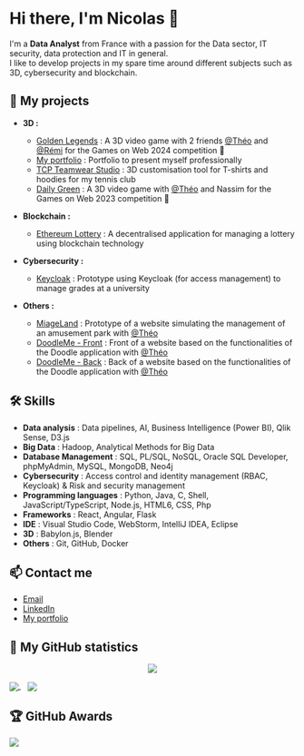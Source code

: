 # Hi there, I'm Nicolas 👋

I'm a **Data Analyst** from France with a passion for the Data sector, IT security, data protection and IT in general.\
I like to develop projects in my spare time around different subjects such as 3D, cybersecurity and blockchain.


## 🚀 My projects
- **3D :**
    - [Golden Legends](https://github.com/Golden-Legends) : A 3D video game with 2 friends [@Théo](https://github.com/Shannorr) and [@Rémi](https://github.com/RemiSaurel) for the Games on Web 2024 competition 🥇
    - [My portfolio](https://github.com/nicolasjp/Portfolio) : Portfolio to present myself professionally
    - [TCP Teamwear Studio](https://github.com/nicolasjp/TCP-Teamwear-Studio) : 3D customisation tool for T-shirts and hoodies for my tennis club
    - [Daily Green](https://github.com/Shannorr/games-on-web-2023/tree/0.0.1) : A 3D video game with [@Théo](https://github.com/Shannorr) and Nassim for the Games on Web 2023 competition 🥉

- **Blockchain :**
    - [Ethereum Lottery](https://github.com/nicolasjp/EthereumLottery) : A decentralised application for managing a lottery using blockchain technology

- **Cybersecurity :**
    - [Keycloak](https://github.com/nicolasjp/keycloakProject) : Prototype using Keycloak (for access management) to manage grades at a university

- **Others :**
    - [MiageLand](https://github.com/Shannorr/m1-miageland-spring-boot) : Prototype of a website simulating the management of an amusement park with [@Théo](https://github.com/Shannorr)
    - [DoodleMe - Front](https://github.com/Shannorr/Front-DoodleMe) : Front of a website based on the functionalities of the Doodle application with [@Théo](https://github.com/Shannorr)
    - [DoodleMe - Back](https://github.com/Shannorr/Back-DoodleMe) : Back of a website based on the functionalities of the Doodle application with [@Théo](https://github.com/Shannorr)


## 🛠️ Skills
- **Data analysis** : Data pipelines, AI, Business Intelligence (Power BI), Qlik Sense, D3.js
- **Big Data** : Hadoop, Analytical Methods for Big Data
- **Database Management** : SQL, PL/SQL, NoSQL, Oracle SQL Developer, phpMyAdmin, MySQL, MongoDB, Neo4j
- **Cybersecurity** : Access control and identity management (RBAC, Keycloak) & Risk and security management
- **Programming languages** : Python, Java, C, Shell, JavaScript/TypeScript, Node.js, HTML6, CSS, Php
- **Frameworks** : React, Angular, Flask
- **IDE** : Visual Studio Code, WebStorm, IntelliJ IDEA, Eclipse
- **3D** : Babylon.js, Blender
- **Others** : Git, GitHub, Docker


## 📫 Contact me
- [Email](mailto:nicolasjp05@gmail.com)
- [LinkedIn](https://www.linkedin.com/in/nicolas-jacob-peres-a7ba75196/)
- [My portfolio](https://nicolasjp.github.io/Portfolio/)


## 🌟 My GitHub statistics

<p align="center">
  <img  src="https://github-readme-streak-stats.herokuapp.com/?user=nicolasjp&theme=tokyonight" />
</p>

<a href="https://github.com/nicolasjp">
  <img align="center" src="https://github-readme-stats.vercel.app/api?username=nicolasjp&show_icons=true&theme=tokyonight" />
</a>
&nbsp;&nbsp;
<a href="https://github.com/nicolasjp">
  <img align="center" src="https://github-readme-stats.vercel.app/api/top-langs/?username=nicolasjp&show_icons=true&theme=tokyonight&langs_count=3" />
</a>

## 🏆 GitHub Awards

<a href="https://github.com/nicolasjp">
  <img align="center" src="https://github-profile-trophy.vercel.app/?username=nicolasjp&theme=tokyonight" />
</a>